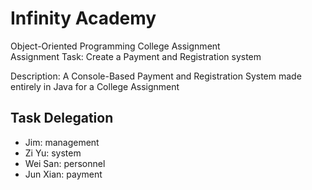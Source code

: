 # Infinity Academy

Object-Oriented Programming College Assignment<br>
Assignment Task: Create a Payment and Registration system

Description: A Console-Based Payment and Registration System made entirely in Java for a College Assignment

## Task Delegation
- Jim: management
- Zi Yu: system
- Wei San: personnel
- Jun Xian: payment

